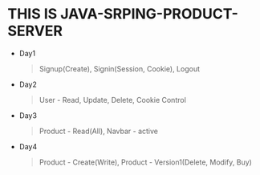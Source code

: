 # THIS IS JAVA-SRPING-PRODUCT-SERVER
* Day1
	> Signup(Create), Signin(Session, Cookie), Logout
* Day2
	> User - Read, Update, Delete, Cookie Control
* Day3
	> Product - Read(All), Navbar - active
* Day4
	> Product - Create(Write), 
	> Product - Version1(Delete, Modify, Buy)